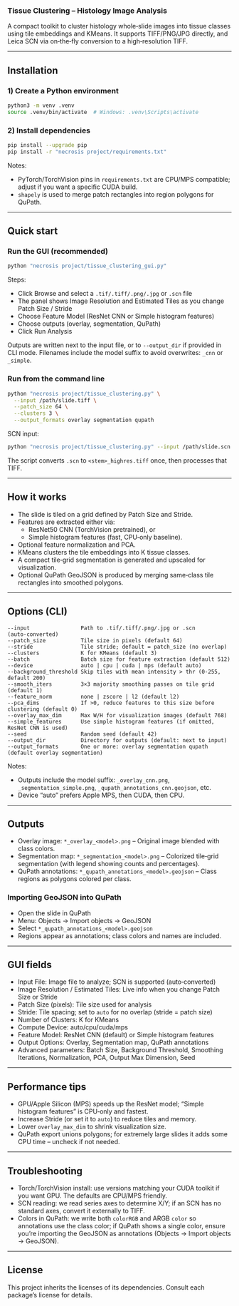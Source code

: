 ### Tissue Clustering – Histology Image Analysis

A compact toolkit to cluster histology whole‑slide images into tissue classes using tile embeddings and KMeans. It supports TIFF/PNG/JPG directly, and Leica SCN via on‑the‑fly conversion to a high‑resolution TIFF.

---

## Installation

### 1) Create a Python environment
```bash
python3 -m venv .venv
source .venv/bin/activate  # Windows: .venv\Scripts\activate
```

### 2) Install dependencies
```bash
pip install --upgrade pip
pip install -r "necrosis project/requirements.txt"
```

Notes:
- PyTorch/TorchVision pins in `requirements.txt` are CPU/MPS compatible; adjust if you want a specific CUDA build.
- `shapely` is used to merge patch rectangles into region polygons for QuPath.

---

## Quick start

### Run the GUI (recommended)
```bash
python "necrosis project/tissue_clustering_gui.py"
```

Steps:
- Click Browse and select a `.tif/.tiff/.png/.jpg` or `.scn` file
- The panel shows Image Resolution and Estimated Tiles as you change Patch Size / Stride
- Choose Feature Model (ResNet CNN or Simple histogram features)
- Choose outputs (overlay, segmentation, QuPath)
- Click Run Analysis

Outputs are written next to the input file, or to `--output_dir` if provided in CLI mode. Filenames include the model suffix to avoid overwrites: `_cnn` or `_simple`.

### Run from the command line
```bash
python "necrosis project/tissue_clustering.py" \
  --input /path/slide.tiff \
  --patch_size 64 \
  --clusters 3 \
  --output_formats overlay segmentation qupath
```

SCN input:
```bash
python "necrosis project/tissue_clustering.py" --input /path/slide.scn
```
The script converts `.scn` to `<stem>_highres.tiff` once, then processes that TIFF.

---

## How it works

- The slide is tiled on a grid defined by Patch Size and Stride.
- Features are extracted either via:
  - ResNet50 CNN (TorchVision pretrained), or
  - Simple histogram features (fast, CPU‑only baseline).
- Optional feature normalization and PCA.
- KMeans clusters the tile embeddings into K tissue classes.
- A compact tile‑grid segmentation is generated and upscaled for visualization.
- Optional QuPath GeoJSON is produced by merging same‑class tile rectangles into smoothed polygons.

---

## Options (CLI)

```text
--input                Path to .tif/.tiff/.png/.jpg or .scn (auto‑converted)
--patch_size           Tile size in pixels (default 64)
--stride               Tile stride; default = patch_size (no overlap)
--clusters             K for KMeans (default 3)
--batch                Batch size for feature extraction (default 512)
--device               auto | cpu | cuda | mps (default auto)
--background_threshold Skip tiles with mean intensity > thr (0‑255, default 200)
--smooth_iters         3×3 majority smoothing passes on tile grid (default 1)
--feature_norm         none | zscore | l2 (default l2)
--pca_dims             If >0, reduce features to this size before clustering (default 0)
--overlay_max_dim      Max W/H for visualization images (default 768)
--simple_features      Use simple histogram features (if omitted, ResNet CNN is used)
--seed                 Random seed (default 42)
--output_dir           Directory for outputs (default: next to input)
--output_formats       One or more: overlay segmentation qupath (default overlay segmentation)
```

Notes:
- Outputs include the model suffix: `_overlay_cnn.png`, `_segmentation_simple.png`, `_qupath_annotations_cnn.geojson`, etc.
- Device “auto” prefers Apple MPS, then CUDA, then CPU.

---

## Outputs

- Overlay image: `*_overlay_<model>.png` – Original image blended with class colors.
- Segmentation map: `*_segmentation_<model>.png` – Colorized tile‑grid segmentation (with legend showing counts and percentages).
- QuPath annotations: `*_qupath_annotations_<model>.geojson` – Class regions as polygons colored per class.

### Importing GeoJSON into QuPath
- Open the slide in QuPath
- Menu: Objects → Import objects → GeoJSON
- Select `*_qupath_annotations_<model>.geojson`
- Regions appear as annotations; class colors and names are included.

---

## GUI fields

- Input File: Image file to analyze; SCN is supported (auto‑converted)
- Image Resolution / Estimated Tiles: Live info when you change Patch Size or Stride
- Patch Size (pixels): Tile size used for analysis
- Stride: Tile spacing; set to `auto` for no overlap (stride = patch size)
- Number of Clusters: K for KMeans
- Compute Device: auto/cpu/cuda/mps
- Feature Model: ResNet CNN (default) or Simple histogram features
- Output Options: Overlay, Segmentation map, QuPath annotations
- Advanced parameters: Batch Size, Background Threshold, Smoothing Iterations, Normalization, PCA, Output Max Dimension, Seed

---

## Performance tips

- GPU/Apple Silicon (MPS) speeds up the ResNet model; “Simple histogram features” is CPU‑only and fastest.
- Increase Stride (or set it to `auto`) to reduce tiles and memory.
- Lower `overlay_max_dim` to shrink visualization size.
- QuPath export unions polygons; for extremely large slides it adds some CPU time – uncheck if not needed.

---

## Troubleshooting

- Torch/TorchVision install: use versions matching your CUDA toolkit if you want GPU. The defaults are CPU/MPS friendly.
- SCN reading: we read series axes to determine X/Y; if an SCN has no standard axes, convert it externally to TIFF.
- Colors in QuPath: we write both `colorRGB` and ARGB `color` so annotations use the class color; if QuPath shows a single color, ensure you’re importing the GeoJSON as annotations (Objects → Import objects → GeoJSON).

---

## License

This project inherits the licenses of its dependencies. Consult each package’s license for details.



